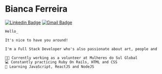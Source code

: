 # Bianca Ferreira
[![Linkedin Badge](https://img.shields.io/badge/-Linkedin-blue?style=flat-square&logo=Linkedin&logoColor=white)](https://www.linkedin.com/in/biancaferreiralp/)
[![Gmail Badge](https://img.shields.io/badge/-bianca@biancaferreira.co-c14438?style=flat-square&logo=Gmail&logoColor=white&link=mailto:bianca@biancaferreira.co)](mailto:bianca@biancaferreira.co)

```diff
Hello_

It's nice to have you around!

I'm a Full Stack Developer who's also passionate about art, people and organization.

👩‍💻 Currently working as a volunteer at Mulheres do Sul Global
💻 Constantly practicing Ruby On Rails, HTML and CSS
🦾 Learning JavaScript, ReactJS and NodeJS
```
